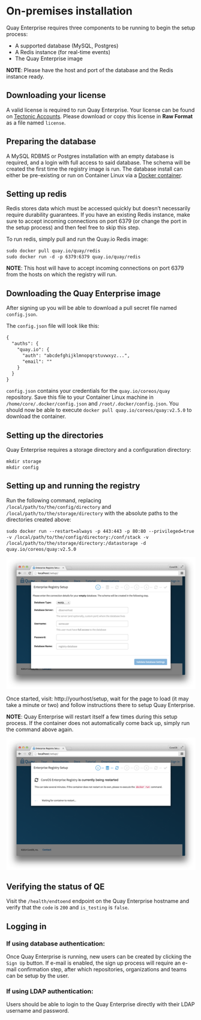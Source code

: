 # On-premises installation

Quay Enterprise requires three components to be running to begin the setup process:

- A supported database (MySQL, Postgres)
- A Redis instance (for real-time events)
- The Quay Enterprise image

**NOTE**: Please have the host and port of the database and the Redis instance ready.

## Downloading your license

A valid license is required to run Quay Enterprise. Your license can be found on [Tectonic Accounts](https://account.tectonic.com). Please download or copy this license in **Raw Format** as a file named `license`.

## Preparing the database

A MySQL RDBMS or Postgres installation with an empty database is required, and a login with full access to said database. The schema will be created the first time the registry image is run. The database install can either be pre-existing or run on Container Linux via a [Docker container](mysql-container.md).

## Setting up redis

Redis stores data which must be accessed quickly but doesn’t necessarily require durability guarantees. If you have an existing Redis instance, make sure to accept incoming connections on port 6379 (or change the port in the setup process) and then feel free to skip this step.

To run redis, simply pull and run the Quay.io Redis image:

```
sudo docker pull quay.io/quay/redis
sudo docker run -d -p 6379:6379 quay.io/quay/redis
```

**NOTE**: This host will have to accept incoming connections on port 6379 from the hosts on which the registry will run.

## Downloading the Quay Enterprise image

After signing up you will be able to download a pull secret file named `config.json`.

The `config.json` file will look like this:

```
{
  "auths": {
    "quay.io": {
      "auth": "abcdefghijklmnopqrstuvwxyz...",
      "email": ""
    }
  }
}
```

`config.json` contains your credentials for the `quay.io/coreos/quay` repository. Save this file to your Container Linux machine in `/home/core/.docker/config.json` and `/root/.docker/config.json`. You should now be able to execute `docker pull quay.io/coreos/quay:v2.5.0` to download the container.

## Setting up the directories

Quay Enterprise requires a storage directory and a configuration directory:

```
mkdir storage
mkdir config
```

## Setting up and running the registry

Run the following command, replacing `/local/path/to/the/config/directory` and `/local/path/to/the/storage/directory` with the absolute paths to the directories created above:

```
sudo docker run --restart=always -p 443:443 -p 80:80 --privileged=true -v /local/path/to/the/config/directory:/conf/stack -v /local/path/to/the/storage/directory:/datastorage -d quay.io/coreos/quay:v2.5.0
```

<img src="img/db-setup-full.png" class="img-center" alt="Quay Enterprise Setup Screen"/>

Once started, visit: http://yourhost/setup, wait for the page to load (it may take a minute or two) and follow instructions there to setup Quay Enterprise.

**NOTE**: Quay Enterprise will restart itself a few times during this setup process. If the container does not automatically come
back up, simply run the command above again.

<img src="img/container-restart.png" class="img-center" alt="Quay Enterprise Restart"/>


## Verifying the status of QE

Visit the `/health/endtoend` endpoint on the Quay Enterprise hostname and verify that the `code` is `200` and `is_testing` is `false`.


## Logging in

### If using database authentication:

Once Quay Enterprise is running, new users can be created by clicking the `Sign Up` button. If e-mail is enabled, the sign up process will require an e-mail confirmation step, after which repositories, organizations and teams can be setup by the user.


### If using LDAP authentication:

Users should be able to login to the Quay Enterprise directly with their LDAP username and password.
